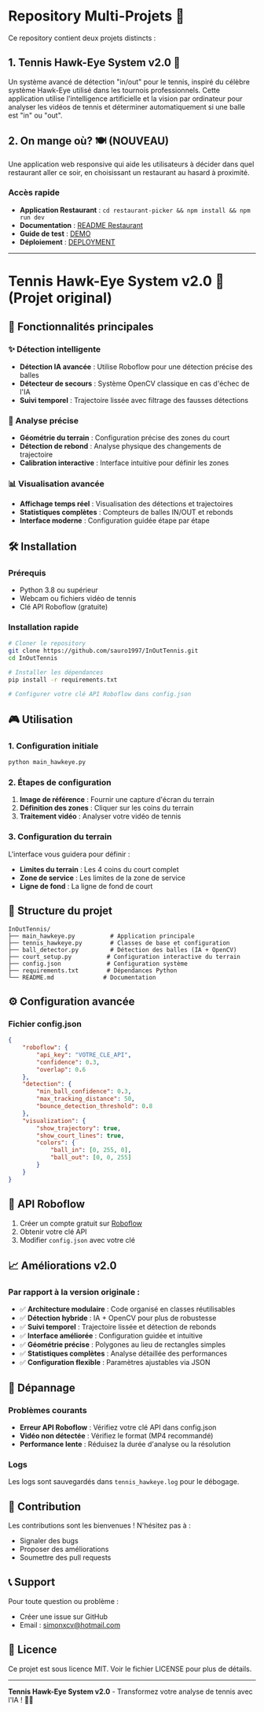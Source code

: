 # Repository Multi-Projets 🚀

Ce repository contient deux projets distincts :

## 1. Tennis Hawk-Eye System v2.0 🎾

Un système avancé de détection "in/out" pour le tennis, inspiré du célèbre système Hawk-Eye utilisé dans les tournois professionnels. Cette application utilise l'intelligence artificielle et la vision par ordinateur pour analyser les vidéos de tennis et déterminer automatiquement si une balle est "in" ou "out".

## 2. On mange où? 🍽️ (NOUVEAU)

Une application web responsive qui aide les utilisateurs à décider dans quel restaurant aller ce soir, en choisissant un restaurant au hasard à proximité.

### Accès rapide
- **Application Restaurant** : `cd restaurant-picker && npm install && npm run dev`
- **Documentation** : [README Restaurant](restaurant-picker/README.md)
- **Guide de test** : [DEMO](restaurant-picker/DEMO.md)
- **Déploiement** : [DEPLOYMENT](restaurant-picker/DEPLOYMENT.md)

---

# Tennis Hawk-Eye System v2.0 🎾 (Projet original)

## 🚀 Fonctionnalités principales

### ✨ Détection intelligente
- **Détection IA avancée** : Utilise Roboflow pour une détection précise des balles
- **Détecteur de secours** : Système OpenCV classique en cas d'échec de l'IA
- **Suivi temporel** : Trajectoire lissée avec filtrage des fausses détections

### 🎯 Analyse précise
- **Géométrie du terrain** : Configuration précise des zones du court
- **Détection de rebond** : Analyse physique des changements de trajectoire
- **Calibration interactive** : Interface intuitive pour définir les zones

### 📊 Visualisation avancée
- **Affichage temps réel** : Visualisation des détections et trajectoires
- **Statistiques complètes** : Compteurs de balles IN/OUT et rebonds
- **Interface moderne** : Configuration guidée étape par étape

## 🛠️ Installation

### Prérequis
- Python 3.8 ou supérieur
- Webcam ou fichiers vidéo de tennis
- Clé API Roboflow (gratuite)

### Installation rapide
```bash
# Cloner le repository
git clone https://github.com/sauro1997/InOutTennis.git
cd InOutTennis

# Installer les dépendances
pip install -r requirements.txt

# Configurer votre clé API Roboflow dans config.json
```

## 🎮 Utilisation

### 1. Configuration initiale
```bash
python main_hawkeye.py
```

### 2. Étapes de configuration
1. **Image de référence** : Fournir une capture d'écran du terrain
2. **Définition des zones** : Cliquer sur les coins du terrain
3. **Traitement vidéo** : Analyser votre vidéo de tennis

### 3. Configuration du terrain
L'interface vous guidera pour définir :
- **Limites du terrain** : Les 4 coins du court complet
- **Zone de service** : Les limites de la zone de service
- **Ligne de fond** : La ligne de fond de court

## 📁 Structure du projet

```
InOutTennis/
├── main_hawkeye.py          # Application principale
├── tennis_hawkeye.py        # Classes de base et configuration
├── ball_detector.py         # Détection des balles (IA + OpenCV)
├── court_setup.py          # Configuration interactive du terrain
├── config.json             # Configuration système
├── requirements.txt        # Dépendances Python
└── README.md              # Documentation
```

## ⚙️ Configuration avancée

### Fichier config.json
```json
{
    "roboflow": {
        "api_key": "VOTRE_CLE_API",
        "confidence": 0.3,
        "overlap": 0.6
    },
    "detection": {
        "min_ball_confidence": 0.3,
        "max_tracking_distance": 50,
        "bounce_detection_threshold": 0.8
    },
    "visualization": {
        "show_trajectory": true,
        "show_court_lines": true,
        "colors": {
            "ball_in": [0, 255, 0],
            "ball_out": [0, 0, 255]
        }
    }
}
```

## 🔧 API Roboflow

1. Créer un compte gratuit sur [Roboflow](https://roboflow.com)
2. Obtenir votre clé API
3. Modifier `config.json` avec votre clé

## 📈 Améliorations v2.0

### Par rapport à la version originale :
- ✅ **Architecture modulaire** : Code organisé en classes réutilisables
- ✅ **Détection hybride** : IA + OpenCV pour plus de robustesse
- ✅ **Suivi temporel** : Trajectoire lissée et détection de rebonds
- ✅ **Interface améliorée** : Configuration guidée et intuitive
- ✅ **Géométrie précise** : Polygones au lieu de rectangles simples
- ✅ **Statistiques complètes** : Analyse détaillée des performances
- ✅ **Configuration flexible** : Paramètres ajustables via JSON

## 🐛 Dépannage

### Problèmes courants
- **Erreur API Roboflow** : Vérifiez votre clé API dans config.json
- **Vidéo non détectée** : Vérifiez le format (MP4 recommandé)
- **Performance lente** : Réduisez la durée d'analyse ou la résolution

### Logs
Les logs sont sauvegardés dans `tennis_hawkeye.log` pour le débogage.

## 🤝 Contribution

Les contributions sont les bienvenues ! N'hésitez pas à :
- Signaler des bugs
- Proposer des améliorations
- Soumettre des pull requests

## 📞 Support

Pour toute question ou problème :
- Créer une issue sur GitHub
- Email : simonxcv@hotmail.com

## 📄 Licence

Ce projet est sous licence MIT. Voir le fichier LICENSE pour plus de détails.

---

**Tennis Hawk-Eye System v2.0** - Transformez votre analyse de tennis avec l'IA ! 🎾🤖
